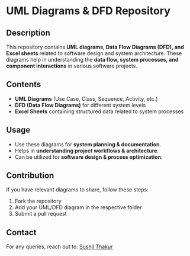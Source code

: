 # UML Diagrams & DFD Repository

## Description
This repository contains **UML diagrams, Data Flow Diagrams (DFD), and Excel sheets** related to software design and system architecture. These diagrams help in understanding the **data flow, system processes, and component interactions** in various software projects.

## Contents
- **UML Diagrams** (Use Case, Class, Sequence, Activity, etc.)
- **DFD (Data Flow Diagrams)** for different system levels
- **Excel Sheets** containing structured data related to system processes

## Usage
- Use these diagrams for **system planning & documentation**.
- Helps in **understanding project workflows & architecture**.
- Can be utilized for **software design & process optimization**.

## Contribution
If you have relevant diagrams to share, follow these steps:
1. Fork the repository
2. Add your UML/DFD diagram in the respective folder
3. Submit a pull request

## Contact
For any queries, reach out to: [Sushil Thakur](mailto:sushilthakur9792@gmail.com)
